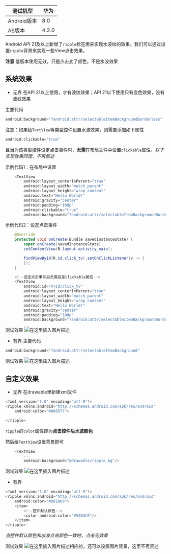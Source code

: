 | 测试机型 | 华为 |
|--|--|
| Android版本 | 8.0 |
| AS版本 | 4.2.0 |

Android API 21及以上新增了`ripple`标签用来实现水波纹的效果。我们可以通过设置`ripple`背景来实现一些View点击效果。

**注意**
低版本使用无效，只是点击变了颜色，不是水波效果

## 系统效果
- 无界
在API 21以上使用，才有波纹效果；API 21以下使用只有变色效果，没有波纹效果

主要代码

```javascript
android:background="?android:attr/selectableItemBackgroundBorderless"
```

注意：如果给`TextView`等类型控件设置水波效果，则需要添加如下属性

```javascript
android:clickable="true"
```
且当为该类型控件设定点击事件时，**无需**在布局文件中设置`clickable`属性。*以下实现效果同理，不再叙述*

示例代码1：在布局中设置
```javascript
    <TextView
        android:layout_centerInParent="true"
        android:layout_width="match_parent"
        android:layout_height="wrap_content"
        android:text="Hello World!"
        android:gravity="center"
        android:padding="10dp"
        android:clickable="true"
        android:background="?android:attr/selectableItemBackgroundBorderless"/>
```
示例代码2：设定点击事件

```java
    @Override
    protected void onCreate(Bundle savedInstanceState) {
        super.onCreate(savedInstanceState);
        setContentView(R.layout.activity_main);

        findViewById(R.id.click_tv).setOnClickListener(v -> {
        });
    }
```

```javascript
    <!--设定点击事件后无需设定clickable属性-->
    <TextView
        android:id="@+id/click_tv"
        android:layout_centerInParent="true"
        android:layout_width="match_parent"
        android:layout_height="wrap_content"
        android:text="Hello World!"
        android:gravity="center"
        android:padding="10dp"
        android:background="?android:attr/selectableItemBackgroundBorderless"/>
```

测试效果
![在这里插入图片描述](https://img-blog.csdnimg.cn/20200617110506394.png)
- 有界
主要代码

```javascript
android:background="?android:attr/selectableItemBackground"
```
测试效果
![在这里插入图片描述](https://img-blog.csdnimg.cn/202006171124059.png)

## 自定义效果
- 无界
在drawable里新建xml文件
```javascript
<?xml version="1.0" encoding="utf-8"?>
<ripple xmlns:android="http://schemas.android.com/apk/res/android"
    android:color="#008577">

</ripple>
```
`ripple`的`color`属性即为**点击控件后水波颜色**

然后给`TextView`设置背景即可

```javascript
    <TextView
        ...
        android:background="@drawable/ripple_bg"/>
```
测试效果
![在这里插入图片描述](https://img-blog.csdnimg.cn/20200617113352840.png)
- 有界

```javascript
<?xml version="1.0" encoding="utf-8"?>
<ripple xmlns:android="http://schemas.android.com/apk/res/android"
    android:color="#D81B60">
    <item>
        <!--控件默认颜色-->
        <color android:color="#548ACE"/>
    </item>
</ripple>
```
*当控件默认颜色和水波点击颜色一致时，点击无效果*

测试效果
![在这里插入图片描述](https://img-blog.csdnimg.cn/2020061711435558.png)相应的，还可以设置图片背景，这里不再赘述
